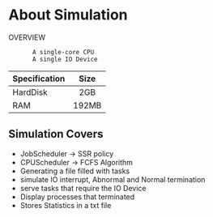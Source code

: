 # About Simulation
<d1>
  <dt>OVERVIEW</dt>
  <dd> 
    
     A single-core CPU 
     A single IO Device
  </dd>
</d1> 

| Specification       | Size          | 
| ------------------- |:-------------:|
| HardDisk            | 2GB           |
| RAM                 | 192MB         |
 
## Simulation Covers
* JobScheduler -> SSR policy
* CPUScheduler -> FCFS Algorithm 
* Generating a file filled with tasks
* simulate IO interrupt, Abnormal and Normal termination
* serve tasks that require the IO Device
* Display processes that terminated
* Stores Statistics in a txt file 

